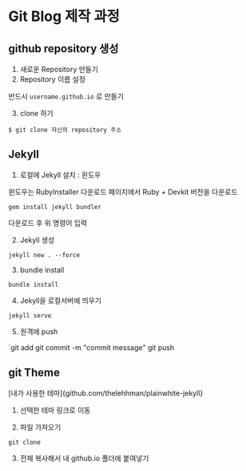 # Git Blog 제작 과정

## github repository 생성

1. 새로운 Repository 만들기
2. Repository 이름 설정

반드시 `username.github.io` 로 만들기

3. clone 하기 

`$ git clone 자신의 repository 주소`

## Jekyll 

1. 로컬에 Jekyll 설치 : 윈도우

윈도우는 RubyInstaller 다운로드 페이지에서 Ruby + Devkit 버전을 다운로드

`gem install jekyll bundler`

다운로드 후 위 명령어 입력

2. Jekyll 생성

`jekyll new . --force`

3. bundle install

`bundle install`

4. Jekyll을 로컬서버에 띄우기

`jekyll serve`

5. 원격에 push

`git add
git commit -m "commit message"
git push

## git Theme

[내가 사용한 테마]{github.com/thelehhman/plainwhite-jekyll}

1. 선택한 테마 링크로 이동

2. 파일 가져오기

`git clone`

3. 전체 복사해서 내 github.io 폴더에 붙여넣기